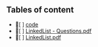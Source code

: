 ## Tables of content
- 📁[ ] [code](./code)
- 📄[ ] [LinkedList - Questions.pdf](./LinkedList%20-%20Questions.pdf)
- 📄[ ] [LinkedList.pdf](./LinkedList.pdf)
